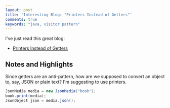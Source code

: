```yaml
---
layout: post
title: 'Interesting Blog: "Printers Instead of Getters"'
comments: true
keywords: "java, visitor pattern"
---
```


I've just read this great blog:

- [Printers Instead of Getters](http://www.yegor256.com/2016/04/05/printers-instead-of-getters.html)

## Notes and Highlights

Since getters are an anti-pattern, how are we supposed to convert an object to, say, JSON or plain text? I'm suggesting to use printers.

```java
JsonMedia media = new JsonMedia("book");
book.print(media);
JsonObject json = media.json();
```

